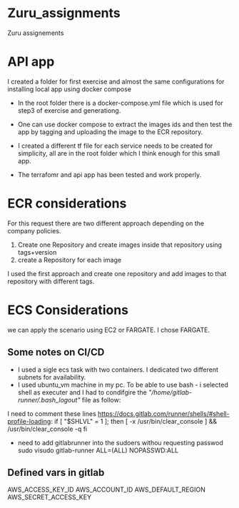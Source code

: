# Zuru_assignments
Zuru assignements

# API app
I created a folder for first exercise and almost the same configurations for installing local app using docker compose
- In the root folder there is a docker-compose.yml file which is used for step3 of exercise and generationg.
- One can use docker compose to extract the images ids and then test the app by tagging and uploading the image to the ECR repository.
- I created a different tf file for each service needs to be created for simplicity, all are in the root folder which I think enough for this small app.

- The terrafomr and api app has been tested and work properly.


# ECR considerations
For this request there are two different approach depending on the company  policies.
1. Create one Repository and create images inside that repository using tags+version
2. create a Repository for each image

I used the first approach and create one repository and add images to that repository with different tags.

# ECS Considerations
we can apply the scenario using EC2 or FARGATE. I chose FARGATE.

## Some notes on CI/CD

- I used a sigle ecs task with two containers. I dedicated two different subnets for availability.
- I used ubuntu_vm machine in my pc. To be able to use bash - i selected shell as executer and I had to condifgire the *"/home/gitlab-runner/.bash_logout"*  file as follow:

I need to comment these lines https://docs.gitlab.com/runner/shells/#shell-profile-loading:
if [ "$SHLVL" = 1 ]; then
    [ -x /usr/bin/clear_console ] && /usr/bin/clear_console -q
fi 

- need to add gitlabrunner into the sudoers withou requesting passwod
sudo visudo
gitlab-runner ALL=(ALL) NOPASSWD:ALL

## Defined vars in gitlab 
AWS_ACCESS_KEY_ID
AWS_ACCOUNT_ID
AWS_DEFAULT_REGION
AWS_SECRET_ACCESS_KEY

